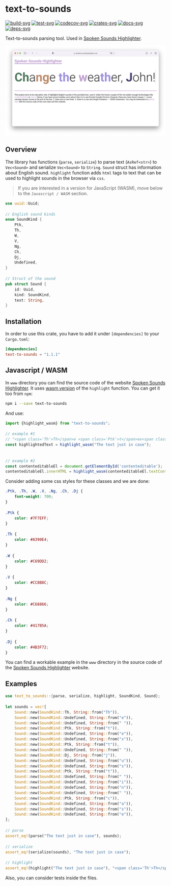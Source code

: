 # text-to-sounds

[![build-svg]][build-url]
[![test-svg]][test-url]
[![codecov-svg]][codecov-url]
[![crates-svg]][crates-url]
[![docs-svg]][docs-url]
[![deps-svg]][deps-url]

[build-svg]: https://github.com/maksugr/text-to-sounds/workflows/build/badge.svg
[build-url]: https://github.com/maksugr/text-to-sounds/actions/workflows/build.yml
[test-svg]: https://github.com/maksugr/text-to-sounds/workflows/test/badge.svg
[test-url]: https://github.com/maksugr/text-to-sounds/actions/workflows/test.yml
[codecov-svg]: https://img.shields.io/codecov/c/github/maksugr/text-to-sounds
[codecov-url]: https://codecov.io/gh/maksugr/text-to-sounds
[crates-svg]: https://img.shields.io/crates/v/text-to-sounds.svg
[crates-url]: https://crates.io/crates/text-to-sounds
[docs-svg]: https://docs.rs/text-to-sounds/badge.svg
[docs-url]: https://docs.rs/text-to-sounds
[deps-svg]: https://deps.rs/repo/github/maksugr/text-to-sounds/status.svg
[deps-url]: https://deps.rs/repo/github/maksugr/text-to-sounds

Text-to-sounds parsing tool. Used in [Spoken Sounds Highlighter](https://spokensoundshighlighter.com/).

![Website screenshot](/www/assets/website.png)

## Overview

The library has functions (`parse`, `serialize`) to parse text (`AsRef<str>`) to `Vec<Sound>` and serialize `Vec<Sound>` to `String`. `Sound` struct has information about English sound. `highlight` function adds `html` tags to text that can be used to highlight sounds in the browser via `css`.

> If you are interested in a version for JavaScript (WASM), move below to the `Javascript / WASM` section.

```rust
use uuid::Uuid;

// English sound kinds
enum SoundKind {
    Ptk,
    Th,
    W,
    V,
    Ng,
    Ch,
    Dj,
    Undefined,
}

// Struct of the sound
pub struct Sound {
    id: Uuid,
    kind: SoundKind,
    text: String,
}
```

## Installation

In order to use this crate, you have to add it under `[dependencies]` to your `Cargo.toml`:

```toml
[dependencies]
text-to-sounds = "1.1.1"
```

## Javascript / WASM

In `www` directory you can find the source code of the website [Spoken Sounds Highlighter](https://spokensoundshighlighter.com/). It uses [wasm version](https://www.npmjs.com/package/text-to-sounds) of the `highlight` function. You can get it too from `npm`:

```sh
npm i --save text-to-sounds
```

And use:

```js
import {highlight_wasm} from "text-to-sounds";

// example #1
// "<span class='Th'>Th</span>e <span class='Ptk'>t</span>ex<span class='Ptk'>t</span> <span class='Dj'>j</span>us<span class='Ptk'>t</span> in <span class='Ptk'>c</span>ase"
const highlightedText = highlight_wasm("The text just in case");


// example #2
const contenteditableEl = document.getElementById('contenteditable');
contenteditableEl.innerHTML = highlight_wasm(contenteditableEl.textContent);
```

Consider adding some css styles for these classes and we are done:

```css
.Ptk, .Th, .W, .V, .Ng, .Ch, .Dj {
    font-weight: 700;
}

.Ptk {
    color: #7F7EFF;
}

.Th {
    color: #A390E4;
}

.W {
    color: #C69DD2;
}

.V {
    color: #CC8B8C;
}

.Ng {
    color: #C68866;
}

.Ch {
    color: #417B5A;
}

.Dj {
    color: #4B3F72;
}
```

You can find a workable example in the `www` directory in the source code of the [Spoken Sounds Highlighter](https://spokensoundshighlighter.com/) website.

## Examples

```rust
use text_to_sounds::{parse, serialize, highlight, SoundKind, Sound};

let sounds = vec![
    Sound::new(SoundKind::Th, String::from("Th")),
    Sound::new(SoundKind::Undefined, String::from("e")),
    Sound::new(SoundKind::Undefined, String::from(" ")),
    Sound::new(SoundKind::Ptk, String::from("t")),
    Sound::new(SoundKind::Undefined, String::from("e")),
    Sound::new(SoundKind::Undefined, String::from("x")),
    Sound::new(SoundKind::Ptk, String::from("t")),
    Sound::new(SoundKind::Undefined, String::from(" ")),
    Sound::new(SoundKind::Dj, String::from("j")),
    Sound::new(SoundKind::Undefined, String::from("u")),
    Sound::new(SoundKind::Undefined, String::from("s")),
    Sound::new(SoundKind::Ptk, String::from("t")),
    Sound::new(SoundKind::Undefined, String::from(" ")),
    Sound::new(SoundKind::Undefined, String::from("i")),
    Sound::new(SoundKind::Undefined, String::from("n")),
    Sound::new(SoundKind::Undefined, String::from(" ")),
    Sound::new(SoundKind::Ptk, String::from("c")),
    Sound::new(SoundKind::Undefined, String::from("a")),
    Sound::new(SoundKind::Undefined, String::from("s")),
    Sound::new(SoundKind::Undefined, String::from("e")),
];

// parse
assert_eq!(parse("The text just in case"), sounds);

// serialize
assert_eq!(serialize(sounds), "The text just in case");

// highlight
assert_eq!(highlight("The text just in case"), "<span class='Th'>Th</span>e <span class='Ptk'>t</span>ex<span class='Ptk'>t</span> <span class='Dj'>j</span>us<span class='Ptk'>t</span> in <span class='Ptk'>c</span>ase".to_string());
```

Also, you can consider tests inside the files.
